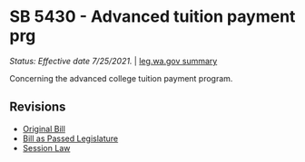 # SB 5430 - Advanced tuition payment prg
*Status: Effective date 7/25/2021.* | [leg.wa.gov summary](https://app.leg.wa.gov/billsummary?BillNumber=5430&Year=2021)

Concerning the advanced college tuition payment program.

## Revisions
* [Original Bill](1/)
* [Bill as Passed Legislature](1/)
* [Session Law](1/)
